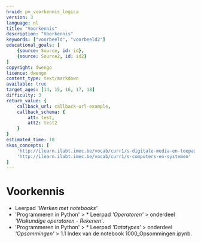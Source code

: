 ```yaml
---
hruid: pn_voorkennis_logica
version: 3
language: nl
title: "Voorkennis"
description: "Voorkennis"
keywords: ["voorbeeld", "voorbeeld2"]
educational_goals: [
    {source: Source, id: id}, 
    {source: Source2, id: id2}
]
copyright: dwengo
licence: dwengo
content_type: text/markdown
available: true
target_ages: [14, 15, 16, 17, 18]
difficulty: 3
return_value: {
    callback_url: callback-url-example,
    callback_schema: {
        att: test,
        att2: test2
    }
}
estimated_time: 10
skos_concepts: [
    'http://ilearn.ilabt.imec.be/vocab/curr1/s-digitale-media-en-toepassingen', 
    'http://ilearn.ilabt.imec.be/vocab/curr1/s-computers-en-systemen'
]
---
```

# Voorkennis
* Leerpad *'Werken met notebooks'*
* 'Programmeren in Python' > * Leerpad *'Operatoren'* > onderdeel *'Wiskundige operatoren - Rekenen'*. 
* 'Programmeren in Python' > * Leerpad *'Datatypes'* > onderdeel *'Opsommingen'* > 1.1 Index van de notebook 1000_Opsommingen.ipynb.
